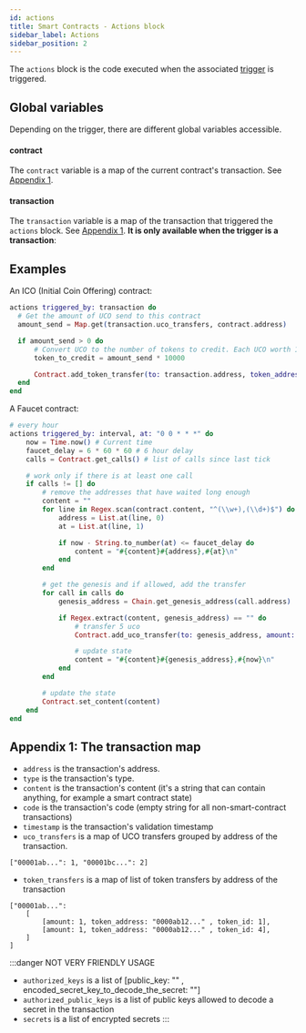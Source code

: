 ```yaml
---
id: actions
title: Smart Contracts - Actions block
sidebar_label: Actions
sidebar_position: 2
---
```


The `actions` block is the code executed when the associated [trigger](/build/smart-contracts/reference/triggers) is triggered. 


## Global variables
Depending on the trigger, there are different global variables accessible.

#### contract 

The `contract` variable is a map of the current contract's transaction. See [Appendix 1](#appendix-1-the-transaction-map).

#### transaction 

The `transaction` variable is a map of the transaction that triggered the `actions` block. See [Appendix 1](#appendix-1-the-transaction-map). **It is only available when the trigger is a transaction**:

## Examples


An ICO (Initial Coin Offering) contract:
```elixir
actions triggered_by: transaction do
  # Get the amount of UCO send to this contract
  amount_send = Map.get(transaction.uco_transfers, contract.address)

  if amount_send > 0 do
      # Convert UCO to the number of tokens to credit. Each UCO worth 10000 token
      token_to_credit = amount_send * 10000

      Contract.add_token_transfer(to: transaction.address, token_address: contract.address, amount: token_to_credit)
  end
end
```

A Faucet contract:
```elixir
# every hour
actions triggered_by: interval, at: "0 0 * * *" do
	now = Time.now() # Current time
	faucet_delay = 6 * 60 * 60 # 6 hour delay
	calls = Contract.get_calls() # list of calls since last tick

	# work only if there is at least one call
	if calls != [] do
		# remove the addresses that have waited long enough
		content = ""
		for line in Regex.scan(contract.content, "^(\\w+),(\\d+)$") do
			address = List.at(line, 0)
			at = List.at(line, 1)

			if now - String.to_number(at) <= faucet_delay do
				content = "#{content}#{address},#{at}\n"
			end
		end

		# get the genesis and if allowed, add the transfer
		for call in calls do
			genesis_address = Chain.get_genesis_address(call.address)

			if Regex.extract(content, genesis_address) == "" do
				# transfer 5 uco
				Contract.add_uco_transfer(to: genesis_address, amount: 5)

				# update state
				content = "#{content}#{genesis_address},#{now}\n"
			end
		end

		# update the state
		Contract.set_content(content)
	end
end
```



## Appendix 1: The transaction map

- `address`  is the transaction's address.
- `type` is the transaction's type.
- `content` is the transaction's content (it's a string that can contain anything, for example a smart contract state)
- `code` is the transaction's code (empty string for all non-smart-contract transactions)
- `timestamp` is the transaction's validation timestamp
- `uco_transfers` is a map of UCO transfers grouped by address of the transaction.

```
["00001ab...": 1, "00001bc...": 2]
```

- `token_transfers` is a map of list of token transfers by address of the transaction 

```
["00001ab...": 
    [
        [amount: 1, token_address: "0000ab12..." , token_id: 1],
        [amount: 1, token_address: "0000ab12..." , token_id: 4],
    ]
]
```

:::danger
NOT VERY FRIENDLY USAGE
- `authorized_keys` is a list of [public_key: "" , encoded_secret_key_to_decode_the_secret: ""]
- `authorized_public_keys` is a list of public keys allowed to decode a secret in the transaction
- `secrets` is a list of encrypted secrets
:::



